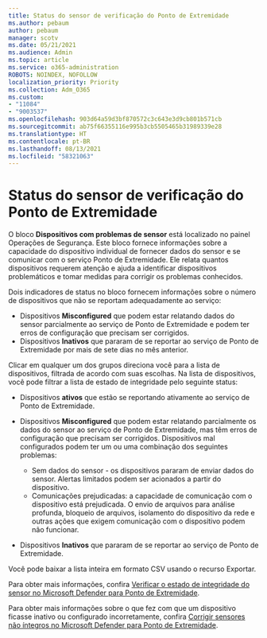```yaml
---
title: Status do sensor de verificação do Ponto de Extremidade
ms.author: pebaum
author: pebaum
manager: scotv
ms.date: 05/21/2021
ms.audience: Admin
ms.topic: article
ms.service: o365-administration
ROBOTS: NOINDEX, NOFOLLOW
localization_priority: Priority
ms.collection: Adm_O365
ms.custom:
- "11084"
- "9003537"
ms.openlocfilehash: 903d64a59d3bf870572c3c643e3d9cb801b571cb
ms.sourcegitcommit: ab75f66355116e995b3cb5505465b31989339e28
ms.translationtype: HT
ms.contentlocale: pt-BR
ms.lasthandoff: 08/13/2021
ms.locfileid: "58321063"
---
```

# <a name="defender-endpoint-check-sensor-status"></a>Status do sensor de verificação do Ponto de Extremidade

O bloco **Dispositivos com problemas de sensor** está localizado no painel Operações de Segurança. Este bloco fornece informações sobre a capacidade do dispositivo individual de fornecer dados do sensor e se comunicar com o serviço Ponto de Extremidade. Ele relata quantos dispositivos requerem atenção e ajuda a identificar dispositivos problemáticos e tomar medidas para corrigir os problemas conhecidos.

Dois indicadores de status no bloco fornecem informações sobre o número de dispositivos que não se reportam adequadamente ao serviço:

- Dispositivos **Misconfigured** que podem estar relatando dados do sensor parcialmente ao serviço de Ponto de Extremidade e podem ter erros de configuração que precisam ser corrigidos.
- Dispositivos **Inativos** que pararam de se reportar ao serviço de Ponto de Extremidade por mais de sete dias no mês anterior.

Clicar em qualquer um dos grupos direciona você para a lista de dispositivos, filtrada de acordo com suas escolhas. Na lista de dispositivos, você pode filtrar a lista de estado de integridade pelo seguinte status:

- Dispositivos **ativos** que estão se reportando ativamente ao serviço de Ponto de Extremidade.
- Dispositivos **Misconfigured** que podem estar relatando parcialmente os dados do sensor ao serviço de Ponto de Extremidade, mas têm erros de configuração que precisam ser corrigidos. Dispositivos mal configurados podem ter um ou uma combinação dos seguintes problemas:

    - Sem dados do sensor - os dispositivos pararam de enviar dados do sensor. Alertas limitados podem ser acionados a partir do dispositivo.
    - Comunicações prejudicadas: a capacidade de comunicação com o dispositivo está prejudicada. O envio de arquivos para análise profunda, bloqueio de arquivos, isolamento do dispositivo da rede e outras ações que exigem comunicação com o dispositivo podem não funcionar.
- Dispositivos **Inativos** que pararam de se reportar ao serviço de Ponto de Extremidade.

Você pode baixar a lista inteira em formato CSV usando o recurso Exportar.

Para obter mais informações, confira [Verificar o estado de integridade do sensor no Microsoft Defender para Ponto de Extremidade](https://docs.microsoft.com/microsoft-365/security/defender-endpoint/check-sensor-status).

Para obter mais informações sobre o que fez com que um dispositivo ficasse inativo ou configurado incorretamente, confira [Corrigir sensores não íntegros no Microsoft Defender para Ponto de Extremidade](https://docs.microsoft.com/microsoft-365/security/defender-endpoint/fix-unhealthy-sensors).
